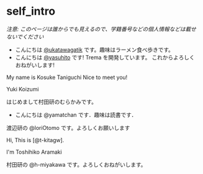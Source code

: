 # self_intro

_注意: このページは誰からでも見えるので、学籍番号などの個人情報などは載せないでください_

* こんにちは [@ukatawagatik](https://github.com/ukatawagatik) です。趣味はラーメン食べ歩きです。
* こんにちは [@yasuhito](https://github.com/yasuhito) です! Trema を開発しています。
  これからよろしくおねがいします!


My name is Kosuke Taniguchi
Nice to meet you!

Yuki Koizumi

はじめまして村田研のむらかみです。
* こんにちは @yamatchan です．趣味は読書です．

渡辺研の @IoriOtomo です。よろしくお願いします

Hi, This is [@t-kitagw].

I'm Toshihiko Aramaki

村田研の @h-miyakawa です。よろしくおねがいします。
